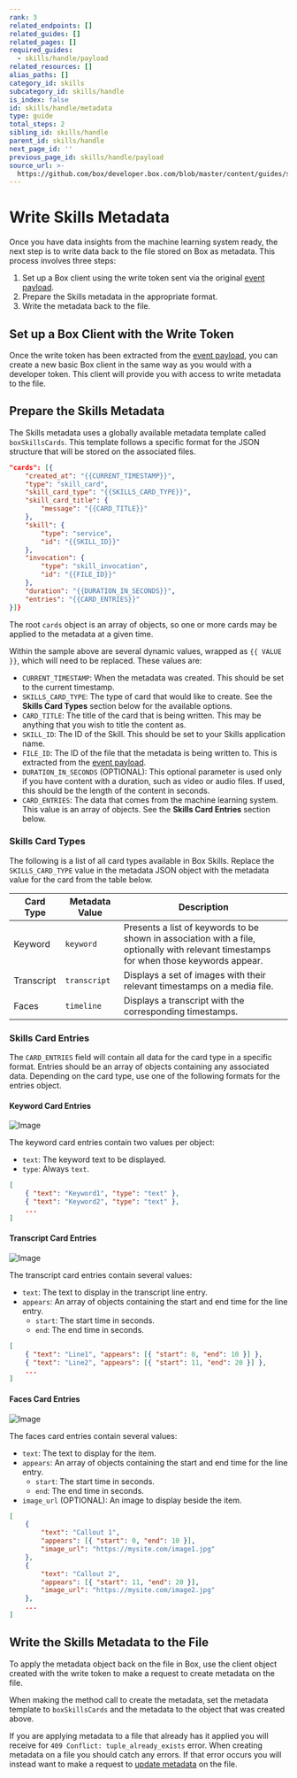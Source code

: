 ```yaml
---
rank: 3
related_endpoints: []
related_guides: []
related_pages: []
required_guides:
  - skills/handle/payload
related_resources: []
alias_paths: []
category_id: skills
subcategory_id: skills/handle
is_index: false
id: skills/handle/metadata
type: guide
total_steps: 2
sibling_id: skills/handle
parent_id: skills/handle
next_page_id: ''
previous_page_id: skills/handle/payload
source_url: >-
  https://github.com/box/developer.box.com/blob/master/content/guides/skills/handle/metadata.md
---
```


# Write Skills Metadata

Once you have data insights from the machine learning system ready, the next
step is to write data back to the file stored on Box as metadata. This process
involves three steps:

1. Set up a Box client using the write token sent via the original
[event payload](guide://skills/handle/payload).
2. Prepare the Skills metadata in the appropriate format.
3. Write the metadata back to the file.

## Set up a Box Client with the Write Token

Once the write token has been extracted from the
[event payload](guide://skills/handle/payload), you can create a new basic Box
client in the same way as you would with a developer token. This client will
provide you with access to write metadata to the file.

<Samples id="x_auth" variant="init_with_dev_token" >

</Samples>

## Prepare the Skills Metadata

The Skills metadata uses a globally available metadata template called
`boxSkillsCards`. This template follows a specific format for the JSON
structure that will be stored on the associated files.

```json
"cards": [{
    "created_at": "{{CURRENT_TIMESTAMP}}",
    "type": "skill_card",
    "skill_card_type": "{{SKILLS_CARD_TYPE}}",
    "skill_card_title": {
        "message": "{{CARD_TITLE}}"
    },
    "skill": {
        "type": "service",
        "id": "{{SKILL_ID}}"
    },
    "invocation": {
        "type": "skill_invocation",
        "id": "{{FILE_ID}}"
    },
    "duration": "{{DURATION_IN_SECONDS}}",
    "entries": "{{CARD_ENTRIES}}"
}]}
```

The root `cards` object is an array of objects, so one or more cards may be
applied to the metadata at a given time.

Within the sample above are several dynamic values, wrapped as `{{ VALUE }}`,
which will need to be replaced. These values are:

- `CURRENT_TIMESTAMP`: When the metadata was created. This should be set to the
  current timestamp.
- `SKILLS_CARD_TYPE`: The type of card that would like to create. See
  the **Skills Card Types** section below for the available options.
- `CARD_TITLE`: The title of the card that is being written. This may be
  anything that you wish to title the content as.
- `SKILL_ID`: The ID of the Skill. This should be set to your Skills
  application name.
- `FILE_ID`: The ID of the file that the metadata is being written to. This is
  extracted from the [event payload](guide://skills/handle/payload).
- `DURATION_IN_SECONDS` (OPTIONAL): This optional parameter is used only if you
  have content with a duration, such as video or audio files. If used, this
  should be the length of the content in seconds.
- `CARD_ENTRIES`: The data that comes from the machine learning system. This
  value is an array of objects. See the **Skills Card Entries** section below.

### Skills Card Types

The following is a list of all card types available in Box Skills. Replace the
`SKILLS_CARD_TYPE` value in the metadata JSON object with the metadata value
for the card from the table below.

<!-- markdownlint-disable line-length -->

| Card Type  | Metadata Value | Description                                                                                                                             |
| ---------- | -------------- | --------------------------------------------------------------------------------------------------------------------------------------- |
| Keyword    | `keyword`      | Presents a list of keywords to be shown in association with a file, optionally with relevant timestamps for when those keywords appear. |
| Transcript | `transcript`   | Displays a set of images with their relevant timestamps on a media file.                                                                |
| Faces      | `timeline`     | Displays a transcript with the corresponding timestamps.                                                                                |

<!-- markdownlint-enable line-length -->

### Skills Card Entries

The `CARD_ENTRIES` field will contain all data for the card type in a specific
format. Entries should be an array of objects containing any associated data.
Depending on the card type, use one of the following formats for the entries
object.

#### Keyword Card Entries

<ImageFrame border center shadow width="200">

![Image](./skills-card-keyword.png)

</ImageFrame>

The keyword card entries contain two values per object:

- `text`: The keyword text to be displayed.
- `type`: Always `text`.

```json
[
    { "text": "Keyword1", "type": "text" },
    { "text": "Keyword2", "type": "text" },
    ...
]
```

#### Transcript Card Entries

<ImageFrame border center shadow width="200">

![Image](./skills-card-transcript.png)

</ImageFrame>

The transcript card entries contain several values:

- `text`: The text to display in the transcript line entry.
- `appears`: An array of objects containing the start and end time for the line
  entry.
  - `start`: The start time in seconds.
  - `end`: The end time in seconds.

```json
[
    { "text": "Line1", "appears": [{ "start": 0, "end": 10 }] },
    { "text": "Line2", "appears": [{ "start": 11, "end": 20 }] },
    ...
]
```

#### Faces Card Entries

<ImageFrame border center shadow width="200">

![Image](./skills-card-faces.png)

</ImageFrame>

The faces card entries contain several values:

- `text`: The text to display for the item.
- `appears`: An array of objects containing the start and end time for the line
  entry.
  - `start`: The start time in seconds.
  - `end`: The end time in seconds.
- `image_url` (OPTIONAL): An image to display beside the item.

```json
[
    {
        "text": "Callout 1",
        "appears": [{ "start": 0, "end": 10 }],
        "image_url": "https://mysite.com/image1.jpg"
    },
    {
        "text": "Callout 2",
        "appears": [{ "start": 11, "end": 20 }],
        "image_url": "https://mysite.com/image2.jpg"
    },
    ...
]
```

## Write the Skills Metadata to the File

To apply the metadata object back on the file in Box, use the client object
created with the write token to make a request to create metadata on the file.

When making the method call to create the metadata, set the metadata template
to `boxSkillsCards` and the metadata to the object that was created above.

<Samples id='post_files_id_metadata_id_id'>

<Message type="notice">

If you are applying metadata to a file that already has it applied you will
receive for `409 Conflict: tuple_already_exists` error. When creating metadata
on a file you should catch any errors. If that error occurs you will instead
want to make a request to [update
metadata](endpoint://put_metadata_templates_id_id) on the file.

</Message>
